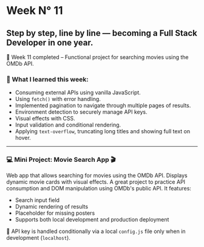 # Week N° 11

## Step by step, line by line — becoming a Full Stack Developer in one year.

📅 Week 11 completed – Functional project for searching movies using the OMDb API.

### 🧠 What I learned this week:

- Consuming external APIs using vanilla JavaScript.
- Using `fetch()` with error handling. 
- Implemented pagination to navigate through multiple pages of results.  
- Environment detection to securely manage API keys.
- Visual effects with CSS.
- Input validation and conditional rendering.
- Applying `text-overflow`, truncating long titles and showing full text on hover.

---

### 💻 Mini Project: Movie Search App 🎬

Web app that allows searching for movies using the OMDb API. Displays dynamic movie cards with visual effects. A great project to practice API consumption and DOM manipulation using OMDb's public API. It features:

- Search input field  
- Dynamic rendering of results  
- Placeholder for missing posters
- Supports both local development and production deployment

🔑 API key is handled conditionally via a local `config.js` file only when in development (`localhost`).

